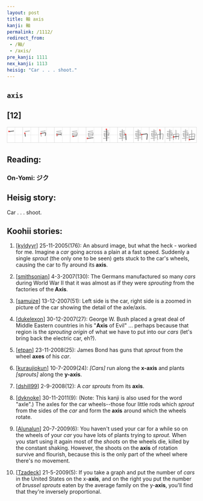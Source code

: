 ```yaml
---
layout: post
title: 軸 axis
kanji: 軸
permalink: /1112/
redirect_from:
 - /軸/
 - /axis/
pre_kanji: 1111
nex_kanji: 1113
heisig: "Car . . . shoot."
---
```


## `axis`

## [12]

<div class="stroke"><img src="../images/E8BBB8.png" /></div>

## Reading:

### On-Yomi: ジク

## Heisig story:

Car . . . shoot.

## Koohii stories:

1) [<a href="http://kanji.koohii.com/profile/kyldyyr">kyldyyr</a>] 25-11-2005(176): An absurd image, but what the heck - worked for me. Imagine a <em>car</em> going across a plain at a fast speed. Suddenly a single <em>sprout</em> (the only one to be seen) gets stuck to the car&#039;s wheels, causing the car to fly around its<strong> axis</strong>.

2) [<a href="http://kanji.koohii.com/profile/smithsonian">smithsonian</a>] 4-3-2007(130): The Germans manufactured so many <em>cars</em> during World War II that it was almost as if they were <em>sprouting</em> from the factories of the<strong> Axis</strong>.

3) [<a href="http://kanji.koohii.com/profile/samuize">samuize</a>] 13-12-2007(51): Left side is the car, right side is a zoomed in picture of the car showing the detail of the axle/axis.

4) [<a href="http://kanji.koohii.com/profile/dukelexon">dukelexon</a>] 30-12-2007(27): George W. Bush placed a great deal of Middle Eastern countries in his &quot;<strong>Axis</strong> of Evil&quot; ... perhaps because that region is the <em>sprouting origin</em> of what we have to put into our <em>cars</em> (let&#039;s bring back the electric car, eh?).

5) [<a href="http://kanji.koohii.com/profile/etpan">etpan</a>] 23-11-2008(25): James Bond has guns that <em>sprout</em> from the wheel <strong>axes</strong> of his <em>car</em>.

6) [<a href="http://kanji.koohii.com/profile/kuraujiokun">kuraujiokun</a>] 10-7-2009(24): <em>[Cars]</em> run along the <strong>x-axis</strong> and plants <em>[sprouts]</em> along the <strong>y-axis</strong>.

7) [<a href="http://kanji.koohii.com/profile/dshill99">dshill99</a>] 2-9-2008(12): A <em>car</em> <em>sprouts</em> from its<strong> axis</strong>.

8) [<a href="http://kanji.koohii.com/profile/dvknoke">dvknoke</a>] 30-11-2011(9): (Note: This kanji is also used for the word &quot;axle&quot;.) The axles for the car wheels--those four little rods which <em>sprout</em> from the sides of the <em>car</em> and form the<strong> axis</strong> around which the wheels rotate.

9) [<a href="http://kanji.koohii.com/profile/Alunalun">Alunalun</a>] 20-7-2009(6): You haven&#039;t used your car for a while so on the wheels of your <em>car</em> you have lots of plants trying to <em>sprout</em>. When you start using it again most of the <em>shoots</em> on the wheels die, killed by the constant shaking. However, the shoots on the<strong> axis</strong> of rotation survive and flourish, because this is the only part of the wheel where there&#039;s no movement.

10) [<a href="http://kanji.koohii.com/profile/Tzadeck">Tzadeck</a>] 21-5-2009(5): If you take a graph and put the number of <em>cars</em> in the United States on the x-<strong>axis</strong>, and on the right you put the number of <em>brussel sprouts</em> eaten by the average family on the y-<strong>axis</strong>, you&#039;ll find that they&#039;re inversely proportional.
